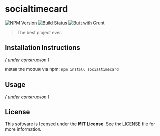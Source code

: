 # socialtimecard
[![NPM Version](https://badge.fury.io/js/socialtimecard.png)](https://npmjs.org/package/socialtimecard)
[![Build Status](https://secure.travis-ci.org/yuchan/socialtimecard.png)](http://travis-ci.org/yuchan/socialtimecard)
[![Built with Grunt](https://cdn.gruntjs.com/builtwith.png)](http://gruntjs.com)

> The best project ever.

## Installation Instructions

*( under construction )*

Install the module via npm: `npm install socialtimecard`

## Usage

*( under construction )*

## License

This software is licensed under the **MIT License**. See the [LICENSE](LICENSE) file for more information.
